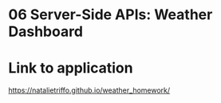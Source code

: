 # 06 Server-Side APIs: Weather Dashboard

# Link to application
https://natalietriffo.github.io/weather_homework/
